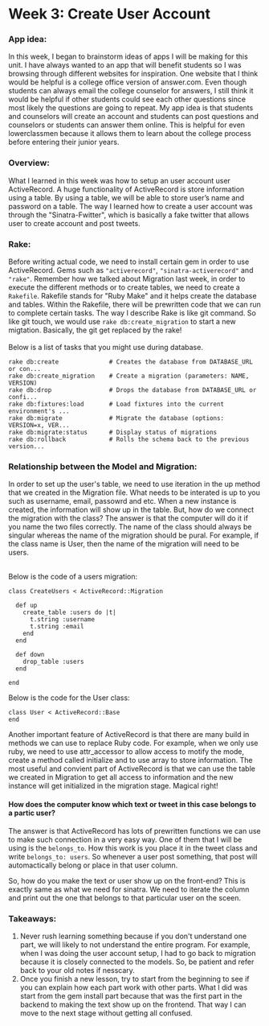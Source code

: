 # Week 3: Create User Account

### App idea:

In this week, I began to brainstorm ideas of apps I will be making for this unit. I have always wanted to an app that will benefit students so I was browsing through different websites for inspiration. One website that I think would be helpful is a college office version of answer.com. Even though students can always email the college counselor for answers, I still think it would be helpful if other students could see each other questions since most likely the questions are going to repeat. My app idea is that students and counselors will create an account and students can post questions and counselors or students can answer them online. This is helpful for even lowerclassmen because it allows them to learn about the college process before entering their junior years. 

### Overview:

What I learned in this week was how to setup an user account user ActiveRecord. A huge functionality of ActiveRecord is store information using a table. By using a table, we will be able to store user’s name and password on a table. 
The way I learned how to create a user account was through the "Sinatra-Fwitter", which is basically a fake twitter that allows user to create account and post tweets. 

### Rake:

Before writing actual code, we need to install certain gem in order to use ActiveRecord. Gems such as `"activerecord"`, `"sinatra-activerecord"` and `"rake"`.
Remember how we talked about Migration last week, in order to execute the different methods or to create tables, we need to create a `Rakefile`. Rakefile stands for "Ruby Make" and it helps create the database and tables. Within the Rakefile, there will be prewritten code that we can run to complete certain tasks. The way I describe Rake is like git command. So like git touch, we would use `rake db:create_migration` to start a new migtation. Basically, the git get replaced by the rake! <br><br>
Below is a list of tasks that you might use during database.

```
rake db:create              # Creates the database from DATABASE_URL or con...
rake db:create_migration    # Create a migration (parameters: NAME, VERSION)
rake db:drop                # Drops the database from DATABASE_URL or confi...
rake db:fixtures:load       # Load fixtures into the current environment's ...
rake db:migrate             # Migrate the database (options: VERSION=x, VER...
rake db:migrate:status      # Display status of migrations
rake db:rollback            # Rolls the schema back to the previous version...
```
### Relationship between the Model and Migration: 

In order to set up the user's table, we need to use iteration in the up method that we created in the Migration file. What needs to be interated is up to you such as username, email, passowrd and etc. When a new instance is created, the information will show up in the table. But, how do we connect the migration with the class? The answer is that the computer will do it if you name the two files correctly. The name of the class should always be singular whereas the name of the migration should be pural. For example, if the class name is User, then the name of the migration will need to be users.<br><br>

Below is the code of a users migration:
```
class CreateUsers < ActiveRecord::Migration

  def up
    create_table :users do |t|
      t.string :username
      t.string :email
    end
  end
  
  def down
    drop_table :users
  end

end
```

Below is the code for the User class:
```
class User < ActiveRecord::Base
end
```
Another important feature of ActiveRecord is that there are many build in methods we can use to replace Ruby code. For example, when we only use ruby, we need to use attr_accessor to allow access to motify the mode, create a method called initialize and to use array to store information. The most useful and convient part of ActiveRecord is that we can use the table we created in Migration to get all access to information and the new instance will get initialized in the migration stage. Magical right!

#### How does the computer know which text or tweet in this case belongs to a partic user? 
The answer is that ActiveRecord has lots of prewritten functions we can use to make such connection in a very easy way. One of them that I will be using is the `belongs_to`. How this work is you place it in the tweet class and write `belongs_to: users`. So whenever a user post something, that post will automactically belong or place in that user column. <br>

So, how do you make the text or user show up on the front-end? This is exactly same as what we need for sinatra. We need to iterate the column and print out the one that belongs to that particular user on the sceen. 

### Takeaways:

1. Never rush learning something because if you don't understand one part, we will likely to not understand the entire program. For example, when I was doing the user account setup, I had to go back to migration because it is closely connected to the models. So, be patient and refer back to your old notes if nesscary.
2. Once you finish a new lesson, try to start from the beginning to see if you can explain how each part work with other parts. What I did was start from the gem install part because that was the first part in the backend to making the text show up on the frontend. That way I can move to the next stage without getting all confused. 
